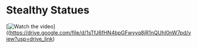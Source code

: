# Stealthy Statues

[![Watch the video](https://i.sstatic.net/Vp2cE.png)]((https://drive.google.com/file/d/1sTfJ6fHN4bpGFwyyq8jR1nQUhI0nW7pd/view?usp=drive_link)

